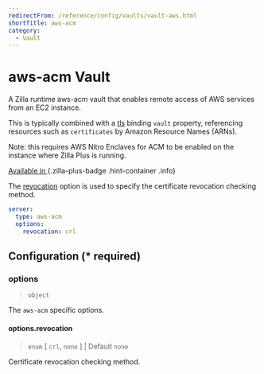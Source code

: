 ```yaml
---
redirectFrom: /reference/config/vaults/vault-aws.html
shortTitle: aws-acm
category:
  - Vault
---
```


# aws-acm Vault

A Zilla runtime aws-acm vault that enables remote access of AWS services from an EC2 instance.

This is typically combined with a [tls](../bindings/tls/README.md) binding `vault` property, referencing resources such as `certificates` by Amazon Resource Names (ARNs).

Note: this requires AWS Nitro Enclaves for ACM to be enabled on the instance where Zilla Plus is running.

[Available in <ZillaPlus/>](https://www.aklivity.io/products/zilla-plus)
{.zilla-plus-badge .hint-container .info}

The [revocation](#options-revocation) option is used to specify the certificate revocation checking method.

```yaml {2}
server:
  type: aws-acm
  options:
    revocation: crl
```

## Configuration (\* required)

### options

> `object`

The `aws-acm` specific options.

#### options.revocation

> `enum` [ `crl`, `none` ] | Default `none`

Certificate revocation checking method.

